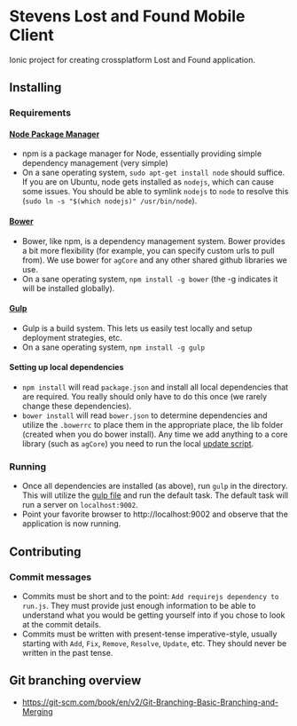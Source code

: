 # Stevens Lost and Found Mobile Client
Ionic project for creating crossplatform Lost and Found application.

## Installing

### Requirements
#### [Node Package Manager](https://www.npmjs.com/)
* npm is a package manager for Node, essentially providing simple dependency management (very simple)
* On a sane operating system, `sudo apt-get install node` should suffice. If you are on Ubuntu, node gets installed as `nodejs`, which can cause some issues. You should be able to symlink `nodejs` to `node` to resolve this (`sudo ln -s "$(which nodejs)" /usr/bin/node`).

#### [Bower](http://bower.io/)
* Bower, like npm, is a dependency management system. Bower provides a bit more flexibility (for example, you can specify custom urls to pull from). We use bower for `agCore` and any other shared github libraries we use.
* On a sane operating system, `npm install -g bower` (the -g indicates it will be installed globally).

#### [Gulp](http://gulpjs.com/)
* Gulp is a build system. This lets us easily test locally and setup deployment strategies, etc.
* On a sane operating system, `npm install -g gulp`

#### Setting up local dependencies
* `npm install` will read `package.json` and install all local dependencies that are required. You really should only have to do this once (we rarely change these dependencies).
* `bower install` will read `bower.json` to determine dependencies and utilize the `.bowerrc` to place them in the appropriate place, the lib folder (created when you do bower install). Any time we add anything to a core library (such as `agCore`) you need to run the local [update script](update).

### Running
* Once all dependencies are installed (as above), run `gulp` in the directory. This will utilize the [gulp file](gulpfile.js) and run the default task. The default task will run a server on `localhost:9002`.
* Point your favorite browser to http://localhost:9002 and observe that the application is now running.

## Contributing

### Commit messages
* Commits must be short and to the point: `Add requirejs dependency to run.js`. They must provide just enough information to be able to understand what you would be getting yourself into if you chose to look at the commit details.
* Commits must be written with present-tense imperative-style, usually starting with `Add`, `Fix`, `Remove`, `Resolve`, `Update`, etc. They should never be written in the past tense.

## Git branching overview
* https://git-scm.com/book/en/v2/Git-Branching-Basic-Branching-and-Merging